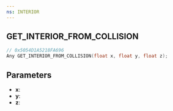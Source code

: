 ```yaml
---
ns: INTERIOR
---
```

## GET_INTERIOR_FROM_COLLISION

```c
// 0x5054D1A5218FA696
Any GET_INTERIOR_FROM_COLLISION(float x, float y, float z);
```

## Parameters
* **x**:
* **y**:
* **z**:
